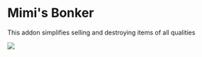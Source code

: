 
# Mimi's Bonker

This addon simplifies selling and destroying items of all qualities



![](https://i.imgur.com/3yqFPsL.png)
